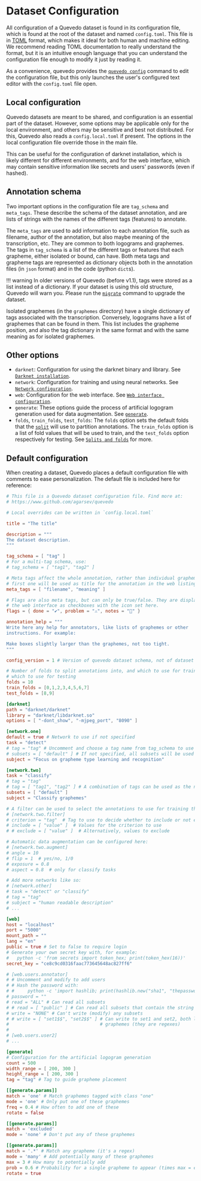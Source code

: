 # Dataset Configuration

All configuration of a Quevedo dataset is found in its configuration file, which
is found at the root of the dataset and named `config.toml`. This file is in
[TOML] format, which makes it ideal for both human and machine editing. We
recommend reading TOML documentation to really understand the format, but it is
an intuitive enough language that you can understand the configuration file
enough to modify it just by reading it.

As a convenience, quevedo provides the [`quevedo config`](cli.md#config) command
to edit the configuration file, but this only launches the user's configured
text editor with the `config.toml` file open.

## Local configuration

Quevedo datasets are meant to be shared, and configuration is an essential part
of the dataset. However, some options may be applicable only for the local
environment, and others may be sensitive and best not distributed. For this,
Quevedo also reads a `config.local.toml` if present. The options in the local
configuration file override those in the main file.

This can be useful for the configuration of darknet installation, which is
likely different for different environments, and for the web interface, which
may contain sensitive information like secrets and users' passwords (even if
hashed).

## Annotation schema

Two important options in the configuration file are `tag_schema` and
`meta_tags`. These describe the schema of the dataset annotation, and are lists
of strings with the names of the different tags (features) to annotate.

The `meta_tags` are used to add information to each annotation file, such as
filename, author of the annotation, but also maybe meaning of the transcription,
etc. They are common to both logograms and graphemes.  The tags in `tag_schema`
is a list of the different tags or features that each grapheme, either isolated
or bound, can have. Both meta tags and grapheme tags are represented as
dictionary objects both in the annotation files (in `json` format) and in the
code (python `dict`s).

!!! warning
    In older versions of Quevedo (before v1.1), tags were stored as a list instead of
    a dictionary. If your dataset is using this old structure, Quevedo will warn
    you. Please run the [`migrate`](cli.md#migrate) command to upgrade the dataset.

Isolated graphemes (in the `graphemes` directory) have a single dictionary of
tags associated with the transcription. Conversely, logograms have a list of
graphemes that can be found in them. This list includes the grapheme position,
and also the tag dictionary in the same format and with the same meaning as for
isolated graphemes.

## Other options

- `darknet`: Configuration for using the darknet binary and library. See
    [`Darknet installation`](nets.md#installation).
- `network`: Configuration for training and using neural networks. See
    [`Network configuration`](nets.md#network-configuration).
- `web`: Configuration for the web interface. See
    [`Web interface configuration`](web.md#configuration).
- `generate`: These options guide the process of artificial logogram generation
    used for data augmentation. See [`generate`](cli.md#generate).
- `folds`, `train_folds`, `test_folds`: The `folds` option sets the default
    folds that the [`split`](cli.md#split) will use to partition annotations.
    The `train_folds` option is a list of fold values that will be used to
    train, and the `test_folds` option respectively for testing.
    See [`Splits and folds`](guide.md#splits-and-folds) for more.

## Default configuration

When creating a dataset, Quevedo places a default configuration file with
comments to ease personalization. The default file is included here for
reference:

```toml
# This file is a Quevedo dataset configuration file. Find more at:
# https://www.github.com/agarsev/quevedo

# Local overrides can be written in `config.local.toml`

title = "The title"

description = """ 
The dataset description.
"""

tag_schema = [ "tag" ]
# For a multi-tag schema, use:
# tag_schema = [ "tag1", "tag2" ]

# Meta tags affect the whole annotation, rather than individual graphemes. The
# first one will be used as title for the annotation in the web listing.
meta_tags = [ "filename", "meaning" ]

# Flags are also meta tags, but can only be true/false. They are displayed in
# the web interface as checkboxes with the icon set here.
flags = { done = "✔️", problem = "⚠️", notes = "📝" }

annotation_help = """
Write here any help for annotators, like lists of graphemes or other
instructions. For example:

Make boxes slightly larger than the graphemes, not too tight.
"""

config_version = 1 # Version of quevedo dataset schema, not of dataset data

# Number of folds to split annotations into, and which to use for training and
# which to use for testing
folds = 10
train_folds = [0,1,2,3,4,5,6,7]
test_folds = [8,9]

[darknet]
path = "darknet/darknet" 
library = "darknet/libdarknet.so"
options = [ "-dont_show", "-mjpeg_port", "8090" ]

[network.one]
default = true # Network to use if not specified
task = "detect"
# tag = "tag" # Uncomment and choose a tag name from tag_schema to use
# subsets = [ "default" ] # If not specified, all subsets will be used
subject = "Focus on grapheme type learning and recognition"

[network.two]
task = "classify"
# tag = "tag"
# tag = [ "tag1", "tag2" ] # A combination of tags can be used as the network "class"
subsets = [ "default" ]
subject = "Classify graphemes"

# A filter can be used to select the annotations to use for training this network
# [network.two.filter]
# criterion = "tag"  # Tag to use to decide whether to include or not each annotation
# include = [ "value" ]  # Values for the criterion to use
# # exclude = [ "value" ]  # Alternatively, values to exclude

# Automatic data augmentation can be configured here:
# [network.two.augment]
# angle = 10
# flip = 1  # yes/no, 1/0
# exposure = 0.8
# aspect = 0.8  # only for classify tasks

# Add more networks like so:
# [network.other]
# task = "detect" or "classify"
# tag = "tag"
# subject = "human readable description"
# ...

[web]
host = "localhost"
port = "5000"
mount_path = ""
lang = "en"
public = true # Set to false to require login
# Generate your own secret key with, for example: 
#   python -c 'from secrets import token_hex; print(token_hex(16))'
secret_key = "ce8c9cd0316faac773645648ac827ff6"

# [web.users.annotator]
# # Uncomment and modify to add users
# # Hash the password with:
# #     python -c 'import hashlib; print(hashlib.new("sha1", "thepassword".encode("utf8")).hexdigest());'
# password = ""
# read = "ALL" # Can read all subsets
# # read = [ "public" ] # Can read all subsets that contain the string 'public'
# write = "NONE" # Can't write (modify) any subsets
# # write = [ "set1$$", "set2$$" ] # Can write to set1 and set2, both logogram or
#                                  # graphemes (they are regexes)
#
# [web.users.user2]
# ...

[generate]
# Configuration for the artificial logogram generation
count = 500
width_range = [ 200, 300 ]
height_range = [ 200, 300 ]
tag = "tag" # Tag to guide grapheme placement

[[generate.params]]
match = 'one' # Match graphemes tagged with class "one"
mode = 'one' # Only put one of these graphemes
freq = 0.4 # How often to add one of these
rotate = false

[[generate.params]]
match = 'excluded'
mode = 'none' # Don't put any of these graphemes

[[generate.params]]
match = '.*' # Match any grapheme (it's a regex)
mode = 'many' # Add potentially many of these graphemes
max = 3 # How many to potentially add
prob = 0.6 # Probability for a single grapheme to appear (times max = expected number)
rotate = true
```


[TOML]: https://toml.io/en/
